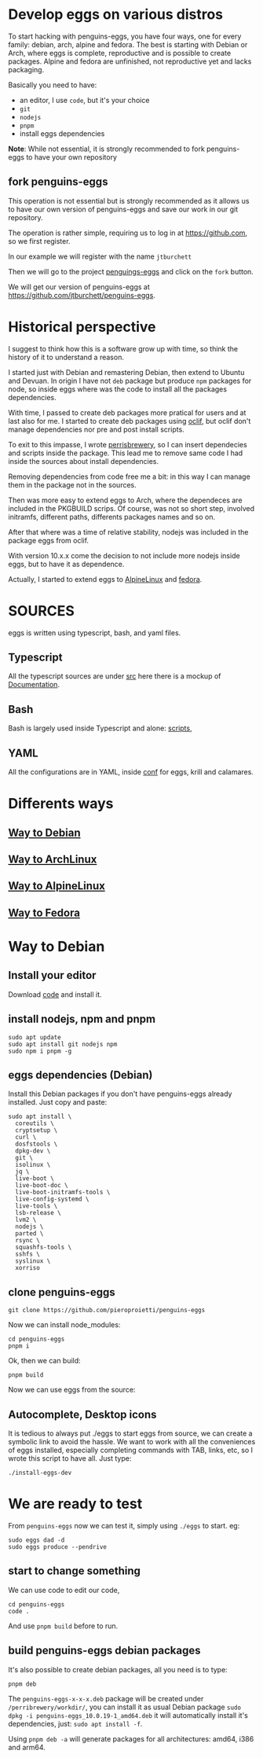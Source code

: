 # Develop eggs on various distros

To start hacking with penguins-eggs, you have four ways, one for every family: debian, arch, alpine and fedora. The best is starting with Debian or Arch, where eggs is complete, reproductive and is possible to create packages. Alpine and fedora are unfinished, not reproductive yet and lacks packaging.

Basically you need to have:
- an editor, I use `code`, but it's your choice
- `git`
- `nodejs`
- `pnpm`
- install eggs dependencies

**Note**: While not essential, it is strongly recommended to fork penguins-eggs to have your own repository

## fork penguins-eggs
This operation is not essential but is strongly recommended as it allows us to have our own version of penguins-eggs and save our work in our git repository.

The operation is rather simple, requiring us to log in at https://github.com, so we first register.

In our example we will register with the name `jtburchett`

Then we will go to the project [penguings-eggs](https://github.com/pieroproietti/penguins-eggs) and click on the `fork` button.

We will get our version of penguins-eggs at https://github.com/jtburchett/penguins-eggs.

# Historical perspective
I suggest to think how this is a software grow up with time, so think the history of it to understand a reason.

I started just with Debian and remastering Debian, then extend to Ubuntu and Devuan. In origin I have not `deb` package but produce `npm` packages for node, so inside eggs where was the code to install all the packages dependencies.

With time, I passed to create deb packages more pratical for users and at last also for me. I started to create deb packages using [oclif](/incubation/incubator.ts`), but oclif don't manage dependencies nor pre and post install scripts.

To exit to this impasse, I wrote [perrisbrewery](https://github.com/pieroproietti/perrisbrewery), so I can insert dependecies and scripts inside the package. This lead me to remove same code I had inside the sources about install dependencies.

Removing dependencies from code free me a bit: in this way I can manage them in the package not in the sources.

Then was more easy to extend eggs to Arch, where the dependeces are included in the PKGBUILD scrips. Of course, was not so short step, involved initramfs, different paths, differents packages names and so on.

After that where was a time of relative stability, nodejs was included in the package eggs from oclif.

With version 10.x.x come the decision to not include more nodejs inside eggs, but to have it as dependence.

Actually, I started to extend eggs to [AlpineLinux](https://alpinelinux.org/) and [fedora](https://fedoraproject.org/it/).

# SOURCES
eggs is written using typescript, bash, and yaml files.

## Typescript
All the typescript sources are under [src](../src/) here there is a mockup of [Documentation](./SOURCE.md).

## Bash
 Bash is largely used inside Typescript and alone: [scripts](../scripts/), 
 
## YAML
All the configurations are in YAML, inside [conf](../conf/) for eggs, krill and calamares.


# Differents ways

## [Way to Debian](#way-to-debian)
## [Way to ArchLinux](./WAY-TO-ARCHLINUX.md)
## [Way to AlpineLinux](./WAY-TO-ALPINE.md)
## [Way to Fedora](./WAY-TO-FEDORA.md)


# Way to Debian

## Install your editor
Download [code](https://code.visualstudio.com/download) and install it. 

## install nodejs, npm and pnpm
```
sudo apt update
sudo apt install git nodejs npm
sudo npm i pnpm -g

```
## eggs dependencies (Debian)
Install this Debian packages if you don't have penguins-eggs already installed. Just copy and paste:


```
sudo apt install \
  coreutils \
  cryptsetup \
  curl \
  dosfstools \
  dpkg-dev \
  git \
  isolinux \
  jq \
  live-boot \
  live-boot-doc \
  live-boot-initramfs-tools \
  live-config-systemd \
  live-tools \
  lsb-release \
  lvm2 \
  nodejs \
  parted \
  rsync \
  squashfs-tools \
  sshfs \
  syslinux \
  xorriso
```


## clone penguins-eggs

```
git clone https://github.com/pieroproietti/penguins-eggs
```

Now we can install node_modules:

```
cd penguins-eggs
pnpm i 
```

Ok, then we can build:
```
pnpm build
```

Now we can use eggs from the source:

## Autocomplete, Desktop icons
It is tedious to always put ./eggs to start eggs from source, we can create a symbolic link to avoid the hassle. 
We want to work with all the conveniences of eggs installed, especially completing commands with TAB, links, etc, so I wrote this script to have all. Just type:
```
./install-eggs-dev
```

# We are ready to test
From `penguins-eggs` now we can test it, simply using `./eggs` to start. eg:

```
sudo eggs dad -d
sudo eggs produce --pendrive
```

## start to change something
We can use code to edit our code, 
```
cd penguins-eggs
code .
```
And use `pnpm build` before to run. 

## build penguins-eggs debian packages

It's also possible to create debian packages, all you need is to type:
```
pnpm deb
```

The `penguins-eggs-x-x-x.deb` package will be created under `/perribrewery/workdir/`, you can install it as usual Debian package `sudo dpkg -i penguins-eggs_10.0.19-1_amd64.deb` it will automatically install it's dependencies, just: `sudo apt install -f`.

Using `pnpm deb -a` will generate packages for all architectures: amd64, i386 and arm64.
